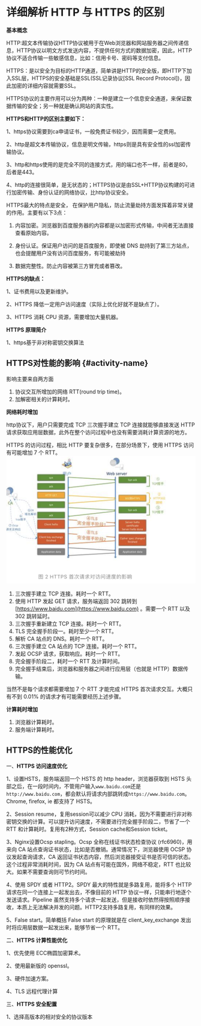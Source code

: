 # 详细解析 HTTP 与 HTTPS 的区别

**基本概念**

HTTP:超文本传输协议HTTP协议被用于在Web浏览器和网站服务器之间传递信息，HTTP协议以明文方式发送内容，不提供任何方式的数据加密，因此，HTTP协议不适合传输一些敏感信息，比如：信用卡号、密码等支付信息。

HTTPS：是以安全为目标的HTTP通道，简单讲是HTTP的安全版，即HTTP下加入SSL层，HTTPS的安全基础是SSL\(SSL记录协议\[SSL Record Protocol\]\)，因此加密的详细内容就需要SSL。

HTTPS协议的主要作用可以分为两种：一种是建立一个信息安全通道，来保证数据传输的安全；另一种就是确认网站的真实性。

**HTTPS和HTTP的区别主要如下：**

1、https协议需要到ca申请证书，一般免费证书较少，因而需要一定费用。

2、http是超文本传输协议，信息是明文传输，https则是具有安全性的ssl加密传输协议。

3、http和https使用的是完全不同的连接方式，用的端口也不一样，前者是80，后者是443。

4、http的连接很简单，是无状态的；HTTPS协议是由SSL+HTTP协议构建的可进行加密传输、身份认证的网络协议，比http协议安全。

HTTPS最大的特点是安全， 在保护用户隐私，防止流量劫持方面发挥着非常关键的作用。主要有以下3点：

1. 内容加密。浏览器到百度服务器的内容都是以加密形式传输，中间者无法直接查看原始内容。

2. 身份认证。保证用户访问的是百度服务，即使被 DNS 劫持到了第三方站点，也会提醒用户没有访问百度服务，有可能被劫持

3. 数据完整性。防止内容被第三方冒充或者篡改。

**HTTPS的缺点：**

1、证书费用以及更新维护。

2、HTTPS 降低一定用户访问速度（实际上优化好就不是缺点了）。

3、HTTPS 消耗 CPU 资源，需要增加大量机器。

**HTTPS 原理简介**

1、https基于非对称密钥交换算法

## HTTPS对性能的影响 {#activity-name}

影响主要来自两方面

1. 协议交互所增加的网络 RTT\(round trip time\)。      
2. 加解密相关的计算耗时。 

**网络耗时增加**

http协议下，用户只需要完成 TCP 三次握手建立 TCP 连接就能够直接发送 HTTP 请求获取应用层数据，此外在整个访问过程中也没有需要消耗计算资源的地方。

HTTPS 的访问过程，相比 HTTP 要复杂很多，在部分场景下，使用 HTTPS 访问有可能增加 7 个 RTT。  
![](/assets/https.png)

1. 三次握手建立 TCP 连接。耗时一个 RTT。 
2. 使用 HTTP 发起 GET 请求，服务端返回 302 跳转到 [https://www.baidu.com](https://www.baidu.com) 。需要一个 RTT 以及 302 跳转延时。
3. 三次握手重新建立 TCP 连接。耗时一个 RTT。 
4. TLS 完全握手阶段一。耗时至少一个 RTT。
5. 解析 CA 站点的 DNS。耗时一个 RTT。
6. 三次握手建立 CA 站点的 TCP 连接。耗时一个 RTT。
7. 发起 OCSP 请求，获取响应。耗时一个 RTT。
8. 完全握手阶段二，耗时一个 RTT 及计算时间。
9. 完全握手结束后，浏览器和服务器之间进行应用层（也就是 HTTP）数据传输。

当然不是每个请求都需要增加 7 个 RTT 才能完成 HTTPS 首次请求交互。大概只有不到 0.01% 的请求才有可能需要经历上述步骤。

**计算耗时增加**

1. 浏览器计算耗时。
2. 服务端计算耗时。

## HTTPS的性能优化

一、**HTTPS 访问速度优化**

1、设置HSTS，服务端返回一个 HSTS 的 http header，浏览器获取到 HSTS 头部之后，在一段时间内，不管用户输入`www.baidu.com`还是`http://www.baidu.com`，都会默认将请求内部跳转成`https://www.baidu.com`。Chrome, firefox, ie 都支持了 HSTS。

2、Session resume，复用session可以减少 CPU 消耗，因为不需要进行非对称密钥交换的计算。可以提升访问速度，不需要进行完全握手阶段二，节省了一个 RTT 和计算耗时。复用有2种方式，Session cache和Session ticket。

3、Nginx设置Ocsp stapling。Ocsp 全称在线证书状态检查协议 \(rfc6960\)，用来向 CA 站点查询证书状态，比如是否撤销。通常情况下，浏览器使用 OCSP 协议发起查询请求，CA 返回证书状态内容，然后浏览器接受证书是否可信的状态。这个过程非常消耗时间，因为 CA 站点有可能在国外，网络不稳定，RTT 也比较大。如果不需要查询则可节约时间。

4、使用 SPDY 或者 HTTP2。SPDY 最大的特性就是多路复用，能将多个 HTTP 请求在同一个连接上一起发出去，不像目前的 HTTP 协议一样，只能串行地逐个发送请求。Pipeline 虽然支持多个请求一起发送，但是接收时依然得按照顺序接收，本质上无法解决并发的问题。HTTP2支持多路复用，有同样的效果。

5、False start。简单概括 False start 的原理就是在 client\_key\_exchange 发出时将应用层数据一起发出来，能够节省一个 RTT。

二、**HTTPS 计算性能优化**

1、优先使用 ECC椭圆加密算术。

2、使用最新版的 openssl。

3、硬件加速方案。

4、TLS 远程代理计算

三、**HTTPS 安全配置**

1、选择高版本的相对安全的协议版本


